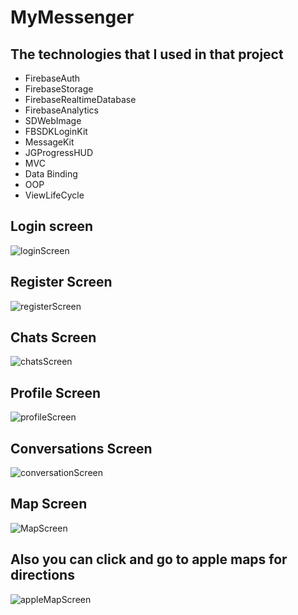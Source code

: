 # MyMessenger
## The technologies that I used in that project
- FirebaseAuth
- FirebaseStorage
- FirebaseRealtimeDatabase
- FirebaseAnalytics
- SDWebImage
- FBSDKLoginKit
- MessageKit
- JGProgressHUD
- MVC
- Data Binding
- OOP
- ViewLifeCycle



## Login screen
![loginScreen](https://user-images.githubusercontent.com/72051780/192992301-9654fb9e-2088-42cf-9a36-b003d829bf98.png)
## Register Screen
![registerScreen](https://user-images.githubusercontent.com/72051780/192993109-f29c2d47-55fa-4244-b205-b1d43042732c.png)
## Chats Screen
![chatsScreen](https://user-images.githubusercontent.com/72051780/192993183-049e1332-1012-46b6-a3cf-fdf8de4ecf7d.png)
## Profile Screen
![profileScreen](https://user-images.githubusercontent.com/72051780/192993247-bbe0b2f2-d698-4c23-a382-100adb4f5469.png)
## Conversations Screen
![conversationScreen](https://user-images.githubusercontent.com/72051780/192993290-476b5e0f-361b-46e5-9587-b08f502c13bd.png)
## Map Screen 
![MapScreen](https://user-images.githubusercontent.com/72051780/192993320-b275bc25-f210-407e-a30a-c77aa1e31e5b.png)
## Also you can click and go to apple maps for directions
![appleMapScreen](https://user-images.githubusercontent.com/72051780/192993338-b448e390-cc4b-4867-aea1-0a2bb9908f5c.png)
